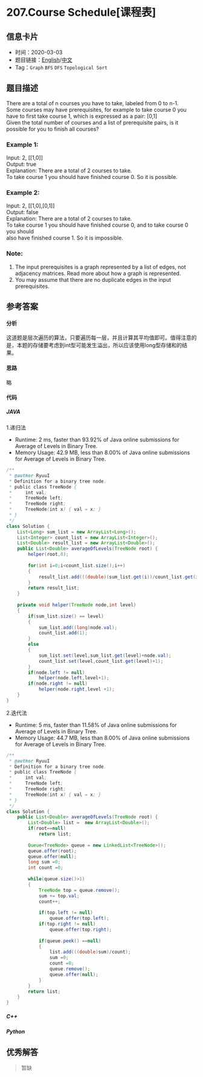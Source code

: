 # 207.Course Schedule[课程表]

## 信息卡片

* 时间：2020-03-03
* 题目链接：[English](https://leetcode.com/problems/course-schedule/)/[中文](https://leetcode-cn.com/problems/course-schedule/)
* Tag：`Graph` `BFS` `DFS` `Topological Sort`
## 题目描述
There are a total of n courses you have to take, labeled from 0 to n-1.  
Some courses may have prerequisites, for example to take course 0 you have to first take course 1, which is expressed as a pair: [0,1]  
Given the total number of courses and a list of prerequisite pairs, is it possible for you to finish all courses?  

### Example 1:  
Input: 2, [[1,0]]  
Output: true  
Explanation: There are a total of 2 courses to take.  
             To take course 1 you should have finished course 0. So it is possible.  

### Example 2:
Input: 2, [[1,0],[0,1]]  
Output: false   
Explanation: There are a total of 2 courses to take.  
             To take course 1 you should have finished course 0, and to take course 0 you should  
             also have finished course 1. So it is impossible.  

### Note:
1. The input prerequisites is a graph represented by a list of edges, not adjacency matrices. Read more about how a graph is represented.
2. You may assume that there are no duplicate edges in the input prerequisites.



## 参考答案   


#### 分析

这道题是层次遍历的算法，只要遍历每一层，并且计算其平均值即可。值得注意的是，本题的存储要考虑到int型可能发生溢出，所以应该使用long型存储和的结果。  

#### 思路
略

#### 代码

##### JAVA

1.递归法

* Runtime: 2 ms, faster than 93.92% of Java online submissions for Average of Levels in Binary Tree.
* Memory Usage: 42.9 MB, less than 8.00% of Java online submissions for Average of Levels in Binary Tree.

```Java
/**
 * @author RyuuI
 * Definition for a binary tree node.
 * public class TreeNode {
 *     int val;
 *     TreeNode left;
 *     TreeNode right;
 *     TreeNode(int x) { val = x; }
 * }
 */
class Solution {
	List<Long> sum_list = new ArrayList<Long>();
	List<Integer> count_list = new ArrayList<Integer>();
	List<Double> result_list = new ArrayList<Double>();
    public List<Double> averageOfLevels(TreeNode root) {
		helper(root,0);
		
		for(int i=0;i<count_list.size();i++)
		{
			result_list.add(((double)(sum_list.get(i))/count_list.get(i)));
		}
		return result_list;
    }
	
	private void helper(TreeNode node,int level)
	{
		if(sum_list.size() == level)
		{
			sum_list.add((long)node.val);	
			count_list.add(1);
		}
		else
		{
			sum_list.set(level,sum_list.get(level)+node.val);
			count_list.set(level,count_list.get(level)+1);
		}
		if(node.left != null)
			helper(node.left,level+1);
		if(node.right != null)
			helper(node.right,level +1);
	}
}
```


2.迭代法  

* Runtime: 5 ms, faster than 11.58% of Java online submissions for Average of Levels in Binary Tree.
* Memory Usage: 44.7 MB, less than 8.00% of Java online submissions for Average of Levels in Binary Tree.

```Java
/**
 * @author RyuuI
 * Definition for a binary tree node.
 * public class TreeNode {
 *     int val;
 *     TreeNode left;
 *     TreeNode right;
 *     TreeNode(int x) { val = x; }
 * }
 */
class Solution {
    public List<Double> averageOfLevels(TreeNode root) {
		List<Double> list =  new ArrayList<Double>();
		if(root==null)
			return list;
		
		Queue<TreeNode> queue = new LinkedList<TreeNode>();
		queue.offer(root);
		queue.offer(null);
		long sum =0;
		int count =0;
		
		while(queue.size()>1)
		{
			TreeNode top = queue.remove();
			sum += top.val;
			count++;
			
			if(top.left != null)
				queue.offer(top.left);
			if(top.right != null)
				queue.offer(top.right);
			
			if(queue.peek() ==null)
			{
				list.add(((double)sum)/count);
				sum =0;
				count =0;
				queue.remove();
				queue.offer(null);
			}
		}
		return list;   
    }
}
```

##### C++


##### Python


## 优秀解答

>暂缺
